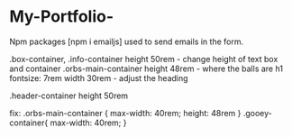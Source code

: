 # My-Portfolio-

Npm packages
[npm i emailjs] used to send emails in the form.

<!-- Note -->

.box-container, .info-container height 50rem - change height of text box and container
.orbs-main-container height 48rem - where the balls are
h1 fontsize: 7rem width 30rem - adjust the heading

.header-container height 50rem

fix:
.orbs-main-container {
max-width: 40rem;
height: 48rem
}
.gooey-container{
max-width: 40rem;
}
